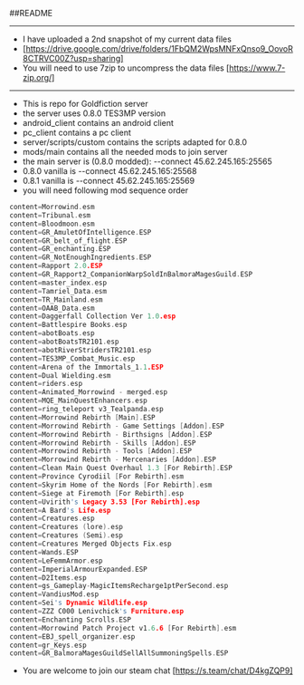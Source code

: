 ##README
***
* I have uploaded a 2nd snapshot of my current data files
* [https://drive.google.com/drive/folders/1FbQM2WpsMNFxQnso9_OovoR8CTRVC00Z?usp=sharing]
* You will need to use 7zip to uncompress the data files [https://www.7-zip.org/]
***
* This is repo for Goldfiction server
* the server uses 0.8.0 TES3MP version
* android_client contains an android client
* pc_client contains a pc client
* server/scripts/custom contains the scripts adapted for 0.8.0
* mods/main contains all the needed mods to join server
* the main server is (0.8.0 modded): --connect 45.62.245.165:25565
* 0.8.0 vanilla is --connect 45.62.245.165:25568
* 0.8.1 vanilla is --connect 45.62.245.165:25569
* you will need following mod sequence order
```c++
content=Morrowind.esm
content=Tribunal.esm
content=Bloodmoon.esm
content=GR_AmuletOfIntelligence.ESP
content=GR_belt_of_flight.ESP
content=GR_enchanting.ESP
content=GR_NotEnoughIngredients.ESP
content=Rapport 2.0.ESP
content=GR_Rapport2_CompanionWarpSoldInBalmoraMagesGuild.ESP
content=master_index.esp
content=Tamriel_Data.esm
content=TR_Mainland.esm
content=OAAB_Data.esm
content=Daggerfall Collection Ver 1.0.esp
content=Battlespire Books.esp
content=abotBoats.esp
content=abotBoatsTR2101.esp
content=abotRiverStridersTR2101.esp
content=TES3MP_Combat_Music.esp
content=Arena of the Immortals_1.1.ESP
content=Dual Wielding.esm
content=riders.esp
content=Animated_Morrowind - merged.esp
content=MQE_MainQuestEnhancers.esp
content=ring_teleport v3_Tealpanda.esp
content=Morrowind Rebirth [Main].ESP
content=Morrowind Rebirth - Game Settings [Addon].ESP
content=Morrowind Rebirth - Birthsigns [Addon].ESP
content=Morrowind Rebirth - Skills [Addon].ESP
content=Morrowind Rebirth - Tools [Addon].ESP
content=Morrowind Rebirth - Mercenaries [Addon].ESP
content=Clean Main Quest Overhaul 1.3 [For Rebirth].ESP
content=Province Cyrodiil [For Rebirth].esm
content=Skyrim Home of the Nords [For Rebirth].esm
content=Siege at Firemoth [For Rebirth].esp
content=Uvirith's Legacy 3.53 [For Rebirth].esp
content=A Bard's Life.esp
content=Creatures.esp
content=Creatures (lore).esp
content=Creatures (Semi).esp
content=Creatures Merged Objects Fix.esp
content=Wands.ESP
content=LeFemmArmor.esp
content=ImperialArmourExpanded.ESP
content=D2Items.esp
content=gs_Gameplay-MagicItemsRecharge1ptPerSecond.esp
content=VandiusMod.esp
content=Sei's Dynamic Wildlife.esp
content=ZZZ C000 Lenivchick's Furniture.esp
content=Enchanting Scrolls.ESP
content=Morrowind Patch Project v1.6.6 [For Rebirth].esm
content=EBJ_spell_organizer.esp
content=gr_Keys.esp
content=GR_BalmoraMagesGuildSellAllSummoningSpells.ESP
```
* You are welcome to join our steam chat [https://s.team/chat/D4kgZQP9]